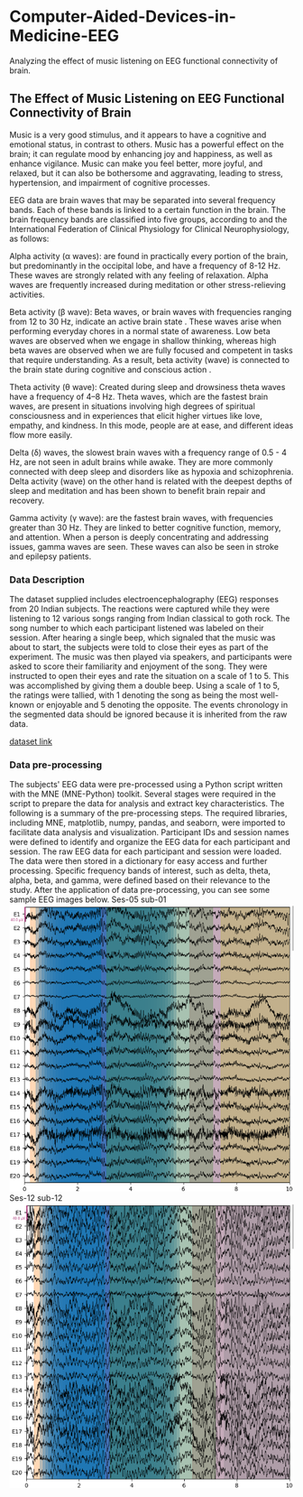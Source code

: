 # Computer-Aided-Devices-in-Medicine-EEG
Analyzing the effect of music listening on EEG functional connectivity of brain.

## The Effect of Music Listening on EEG Functional Connectivity of Brain
Music is a very good stimulus, and it appears to have a cognitive and emotional status, in contrast to others. Music has a powerful effect on the brain; it can regulate mood by enhancing joy and happiness, as well as enhance vigilance. Music can make you feel better, more joyful, and relaxed, but it can also be bothersome and aggravating, leading to stress, hypertension, and impairment of cognitive processes.

EEG data are brain waves that may be separated into several frequency bands. Each of these bands is linked to a certain function in the brain. The brain frequency bands are classified into five groups, according to and the International Federation of Clinical Physiology for Clinical Neurophysiology, as follows:

Alpha activity (α waves): are found in practically every portion of the brain, but predominantly in the occipital lobe, and have a frequency of 8-12 Hz. These waves are strongly related with any feeling of relaxation. Alpha waves are frequently increased during meditation or other stress-relieving activities.

Beta activity (β wave): Beta waves, or brain waves with frequencies ranging from 12 to 30 Hz, indicate an active brain state . These waves arise when performing everyday chores in a normal state of awareness. Low beta waves are observed when we engage in shallow thinking, whereas high beta waves are observed when we are fully focused and competent in tasks that require understanding. As a result, beta activity (wave) is connected to the brain state during cognitive and conscious action .

Theta activity (θ wave): Created during sleep and drowsiness theta waves have a frequency of 4–8 Hz. Theta waves, which are the fastest brain waves, are present in situations involving high degrees of spiritual consciousness and in experiences that elicit higher virtues like love, empathy, and kindness. In this mode, people are at ease, and different ideas flow more easily.

Delta (δ) waves, the slowest brain waves with a frequency range of 0.5 - 4 Hz, are not seen in adult brains while awake. They are more commonly connected with deep sleep and disorders like as hypoxia and schizophrenia. Delta activity (wave) on the other hand is related with the deepest depths of sleep and meditation and has been shown to benefit brain repair and recovery.

Gamma activity (γ wave): are the fastest brain waves, with frequencies greater than 30 Hz. They are linked to better cognitive function, memory, and attention. When a person is deeply concentrating and addressing issues, gamma waves are seen. These waves can also be seen in stroke and epilepsy patients.

### Data Description
The dataset supplied includes electroencephalography (EEG) responses from 20 Indian subjects. The reactions were captured while they were listening to 12 various songs ranging from Indian classical to goth rock. The song number to which each participant listened was labeled on their session. After hearing a single beep, which signaled that the music was about to start, the subjects were told to close their eyes as part of the experiment. The music was then played via speakers, and participants were asked to score their familiarity and enjoyment of the song. They were instructed to open their eyes and rate the situation on a scale of 1 to 5. This was accomplished by giving them a double beep. Using a scale of 1 to 5, the ratings were tallied, with 1 denoting the song as being the most well-known or enjoyable and 5 denoting the opposite. The events chronology in the segmented data should be ignored because it is inherited from the raw data.

[dataset link](https://nemar.org/dataexplorer/detail?dataset_id=ds003774)

### Data pre-processing
The subjects' EEG data were pre-processed using a Python script written with the MNE (MNE-Python) toolkit. Several stages were required in the script to prepare the data for analysis and extract key characteristics. The following is a summary of the pre-processing steps. The required libraries, including MNE, matplotlib, numpy, pandas, and seaborn, were imported to facilitate data analysis and visualization. Participant IDs and session names were defined to identify and organize the EEG data for each participant and session. The raw EEG data for each participant and session were loaded. The data were then stored in a dictionary for easy access and further processing. Specific frequency bands of interest, such as delta, theta, alpha, beta, and gamma, were defined based on their relevance to the study.
After the application of data pre-processing, you can see some sample EEG images below.
Ses-05 sub-01
![Ses-05 sub-01](https://github.com/elif-t/Computer-Aided-Devices-in-Medicine-EEG/blob/main/assets/ses-05_sub-01_eeg.png)
Ses-12 sub-12
![Ses-12 sub-12](https://github.com/elif-t/Computer-Aided-Devices-in-Medicine-EEG/blob/main/assets/ses-12_sub-012_eeg.png)
